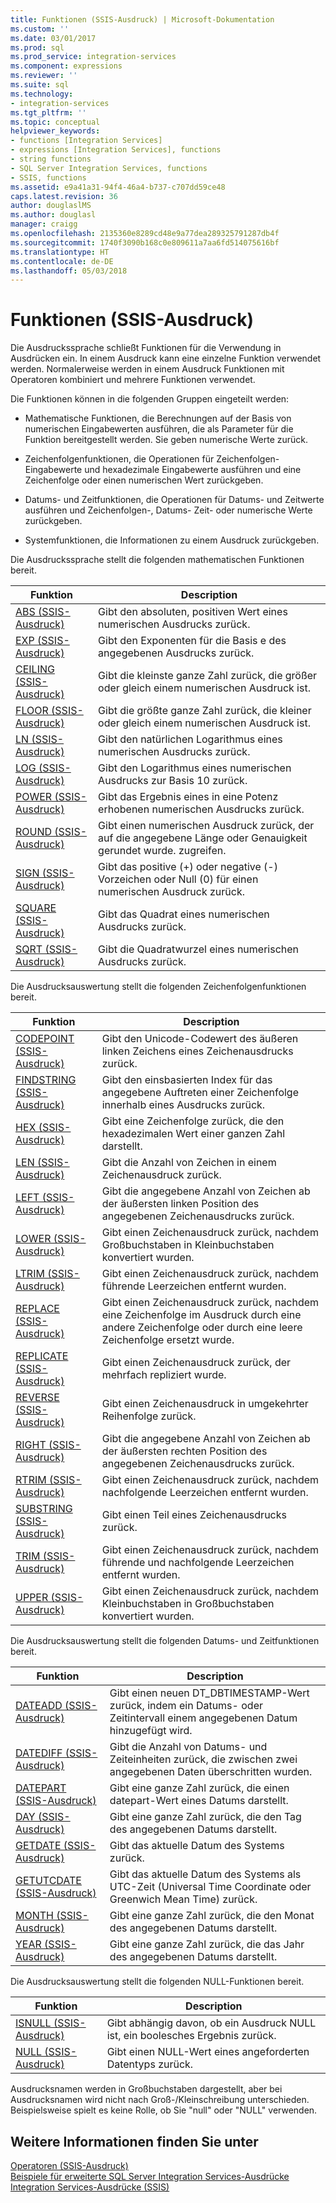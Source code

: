 ```yaml
---
title: Funktionen (SSIS-Ausdruck) | Microsoft-Dokumentation
ms.custom: ''
ms.date: 03/01/2017
ms.prod: sql
ms.prod_service: integration-services
ms.component: expressions
ms.reviewer: ''
ms.suite: sql
ms.technology:
- integration-services
ms.tgt_pltfrm: ''
ms.topic: conceptual
helpviewer_keywords:
- functions [Integration Services]
- expressions [Integration Services], functions
- string functions
- SQL Server Integration Services, functions
- SSIS, functions
ms.assetid: e9a41a31-94f4-46a4-b737-c707dd59ce48
caps.latest.revision: 36
author: douglaslMS
ms.author: douglasl
manager: craigg
ms.openlocfilehash: 2135360e8289cd48e9a77dea289325791287db4f
ms.sourcegitcommit: 1740f3090b168c0e809611a7aa6fd514075616bf
ms.translationtype: HT
ms.contentlocale: de-DE
ms.lasthandoff: 05/03/2018
---
```

# <a name="functions-ssis-expression"></a>Funktionen (SSIS-Ausdruck)
  Die Ausdruckssprache schließt Funktionen für die Verwendung in Ausdrücken ein. In einem Ausdruck kann eine einzelne Funktion verwendet werden. Normalerweise werden in einem Ausdruck Funktionen mit Operatoren kombiniert und mehrere Funktionen verwendet.  
  
 Die Funktionen können in die folgenden Gruppen eingeteilt werden:  
  
-   Mathematische Funktionen, die Berechnungen auf der Basis von numerischen Eingabewerten ausführen, die als Parameter für die Funktion bereitgestellt werden. Sie geben numerische Werte zurück.  
  
-   Zeichenfolgenfunktionen, die Operationen für Zeichenfolgen-Eingabewerte und hexadezimale Eingabewerte ausführen und eine Zeichenfolge oder einen numerischen Wert zurückgeben.  
  
-   Datums- und Zeitfunktionen, die Operationen für Datums- und Zeitwerte ausführen und Zeichenfolgen-, Datums- Zeit- oder numerische Werte zurückgeben.  
  
-   Systemfunktionen, die Informationen zu einem Ausdruck zurückgeben.  
  
 Die Ausdruckssprache stellt die folgenden mathematischen Funktionen bereit.  
  
|Funktion|Description|  
|--------------|-----------------|  
|[ABS &#40;SSIS-Ausdruck&#41;](../../integration-services/expressions/abs-ssis-expression.md)|Gibt den absoluten, positiven Wert eines numerischen Ausdrucks zurück.|  
|[EXP &#40;SSIS-Ausdruck&#41;](../../integration-services/expressions/exp-ssis-expression.md)|Gibt den Exponenten für die Basis e des angegebenen Ausdrucks zurück.|  
|[CEILING &#40;SSIS-Ausdruck&#41;](../../integration-services/expressions/ceiling-ssis-expression.md)|Gibt die kleinste ganze Zahl zurück, die größer oder gleich einem numerischen Ausdruck ist.|  
|[FLOOR &#40;SSIS-Ausdruck&#41;](../../integration-services/expressions/floor-ssis-expression.md)|Gibt die größte ganze Zahl zurück, die kleiner oder gleich einem numerischen Ausdruck ist.|  
|[LN &#40;SSIS-Ausdruck&#41;](../../integration-services/expressions/ln-ssis-expression.md)|Gibt den natürlichen Logarithmus eines numerischen Ausdrucks zurück.|  
|[LOG &#40;SSIS-Ausdruck&#41;](../../integration-services/expressions/log-ssis-expression.md)|Gibt den Logarithmus eines numerischen Ausdrucks zur Basis 10 zurück.|  
|[POWER &#40;SSIS-Ausdruck&#41;](../../integration-services/expressions/power-ssis-expression.md)|Gibt das Ergebnis eines in eine Potenz erhobenen numerischen Ausdrucks zurück.|  
|[ROUND &#40;SSIS-Ausdruck&#41;](../../integration-services/expressions/round-ssis-expression.md)|Gibt einen numerischen Ausdruck zurück, der auf die angegebene Länge oder Genauigkeit gerundet wurde. zugreifen.|  
|[SIGN &#40;SSIS-Ausdruck&#41;](../../integration-services/expressions/sign-ssis-expression.md)|Gibt das positive (+) oder negative (-) Vorzeichen oder Null (0) für einen numerischen Ausdruck zurück.|  
|[SQUARE &#40;SSIS-Ausdruck&#41;](../../integration-services/expressions/square-ssis-expression.md)|Gibt das Quadrat eines numerischen Ausdrucks zurück.|  
|[SQRT &#40;SSIS-Ausdruck&#41;](../../integration-services/expressions/sqrt-ssis-expression.md)|Gibt die Quadratwurzel eines numerischen Ausdrucks zurück.|  
  
 Die Ausdrucksauswertung stellt die folgenden Zeichenfolgenfunktionen bereit.  
  
|Funktion|Description|  
|--------------|-----------------|  
|[CODEPOINT &#40;SSIS-Ausdruck&#41;](../../integration-services/expressions/codepoint-ssis-expression.md)|Gibt den Unicode-Codewert des äußeren linken Zeichens eines Zeichenausdrucks zurück.|  
|[FINDSTRING &#40;SSIS-Ausdruck&#41;](../../integration-services/expressions/findstring-ssis-expression.md)|Gibt den einsbasierten Index für das angegebene Auftreten einer Zeichenfolge innerhalb eines Ausdrucks zurück.|  
|[HEX &#40;SSIS-Ausdruck&#41;](../../integration-services/expressions/hex-ssis-expression.md)|Gibt eine Zeichenfolge zurück, die den hexadezimalen Wert einer ganzen Zahl darstellt.|  
|[LEN &#40;SSIS-Ausdruck&#41;](../../integration-services/expressions/len-ssis-expression.md)|Gibt die Anzahl von Zeichen in einem Zeichenausdruck zurück.|  
|[LEFT &#40;SSIS-Ausdruck&#41;](../../integration-services/expressions/left-ssis-expression.md)|Gibt die angegebene Anzahl von Zeichen ab der äußersten linken Position des angegebenen Zeichenausdrucks zurück.|  
|[LOWER &#40;SSIS-Ausdruck&#41;](../../integration-services/expressions/lower-ssis-expression.md)|Gibt einen Zeichenausdruck zurück, nachdem Großbuchstaben in Kleinbuchstaben konvertiert wurden.|  
|[LTRIM &#40;SSIS-Ausdruck&#41;](../../integration-services/expressions/ltrim-ssis-expression.md)|Gibt einen Zeichenausdruck zurück, nachdem führende Leerzeichen entfernt wurden.|  
|[REPLACE &#40;SSIS-Ausdruck&#41;](../../integration-services/expressions/replace-ssis-expression.md)|Gibt einen Zeichenausdruck zurück, nachdem eine Zeichenfolge im Ausdruck durch eine andere Zeichenfolge oder durch eine leere Zeichenfolge ersetzt wurde.|  
|[REPLICATE &#40;SSIS-Ausdruck&#41;](../../integration-services/expressions/replicate-ssis-expression.md)|Gibt einen Zeichenausdruck zurück, der mehrfach repliziert wurde.|  
|[REVERSE &#40;SSIS-Ausdruck&#41;](../../integration-services/expressions/reverse-ssis-expression.md)|Gibt einen Zeichenausdruck in umgekehrter Reihenfolge zurück.|  
|[RIGHT &#40;SSIS-Ausdruck&#41;](../../integration-services/expressions/right-ssis-expression.md)|Gibt die angegebene Anzahl von Zeichen ab der äußersten rechten Position des angegebenen Zeichenausdrucks zurück.|  
|[RTRIM &#40;SSIS-Ausdruck&#41;](../../integration-services/expressions/rtrim-ssis-expression.md)|Gibt einen Zeichenausdruck zurück, nachdem nachfolgende Leerzeichen entfernt wurden.|  
|[SUBSTRING &#40;SSIS-Ausdruck&#41;](../../integration-services/expressions/substring-ssis-expression.md)|Gibt einen Teil eines Zeichenausdrucks zurück.|  
|[TRIM &#40;SSIS-Ausdruck&#41;](../../integration-services/expressions/trim-ssis-expression.md)|Gibt einen Zeichenausdruck zurück, nachdem führende und nachfolgende Leerzeichen entfernt wurden.|  
|[UPPER &#40;SSIS-Ausdruck&#41;](../../integration-services/expressions/upper-ssis-expression.md)|Gibt einen Zeichenausdruck zurück, nachdem Kleinbuchstaben in Großbuchstaben konvertiert wurden.|  
  
 Die Ausdrucksauswertung stellt die folgenden Datums- und Zeitfunktionen bereit.  
  
|Funktion|Description|  
|--------------|-----------------|  
|[DATEADD &#40;SSIS-Ausdruck&#41;](../../integration-services/expressions/dateadd-ssis-expression.md)|Gibt einen neuen DT_DBTIMESTAMP-Wert zurück, indem ein Datums- oder Zeitintervall einem angegebenen Datum hinzugefügt wird.|  
|[DATEDIFF &#40;SSIS-Ausdruck&#41;](../../integration-services/expressions/datediff-ssis-expression.md)|Gibt die Anzahl von Datums- und Zeiteinheiten zurück, die zwischen zwei angegebenen Daten überschritten wurden.|  
|[DATEPART &#40;SSIS-Ausdruck&#41;](../../integration-services/expressions/datepart-ssis-expression.md)|Gibt eine ganze Zahl zurück, die einen datepart-Wert eines Datums darstellt.|  
|[DAY &#40;SSIS-Ausdruck&#41;](../../integration-services/expressions/day-ssis-expression.md)|Gibt eine ganze Zahl zurück, die den Tag des angegebenen Datums darstellt.|  
|[GETDATE &#40;SSIS-Ausdruck&#41;](../../integration-services/expressions/getdate-ssis-expression.md)|Gibt das aktuelle Datum des Systems zurück.|  
|[GETUTCDATE &#40;SSIS-Ausdruck&#41;](../../integration-services/expressions/getutcdate-ssis-expression.md)|Gibt das aktuelle Datum des Systems als UTC-Zeit (Universal Time Coordinate oder Greenwich Mean Time) zurück.|  
|[MONTH &#40;SSIS-Ausdruck&#41;](../../integration-services/expressions/month-ssis-expression.md)|Gibt eine ganze Zahl zurück, die den Monat des angegebenen Datums darstellt.|  
|[YEAR &#40;SSIS-Ausdruck&#41;](../../integration-services/expressions/year-ssis-expression.md)|Gibt eine ganze Zahl zurück, die das Jahr des angegebenen Datums darstellt.|  
  
 Die Ausdrucksauswertung stellt die folgenden NULL-Funktionen bereit.  
  
|Funktion|Description|  
|--------------|-----------------|  
|[ISNULL &#40;SSIS-Ausdruck&#41;](../../integration-services/expressions/isnull-ssis-expression.md)|Gibt abhängig davon, ob ein Ausdruck NULL ist, ein boolesches Ergebnis zurück.|  
|[NULL &#40;SSIS-Ausdruck&#41;](../../integration-services/expressions/null-ssis-expression.md)|Gibt einen NULL-Wert eines angeforderten Datentyps zurück.|  
  
 Ausdrucksnamen werden in Großbuchstaben dargestellt, aber bei Ausdrucksnamen wird nicht nach Groß-/Kleinschreibung unterschieden. Beispielsweise spielt es keine Rolle, ob Sie "null" oder "NULL" verwenden.  
  
## <a name="see-also"></a>Weitere Informationen finden Sie unter  
 [Operatoren &#40;SSIS-Ausdruck&#41;](../../integration-services/expressions/operators-ssis-expression.md)   
 [Beispiele für erweiterte SQL Server Integration Services-Ausdrücke](../../integration-services/expressions/examples-of-advanced-integration-services-expressions.md)   
 [Integration Services-Ausdrücke &#40;SSIS&#41;](../../integration-services/expressions/integration-services-ssis-expressions.md)  
  
  
